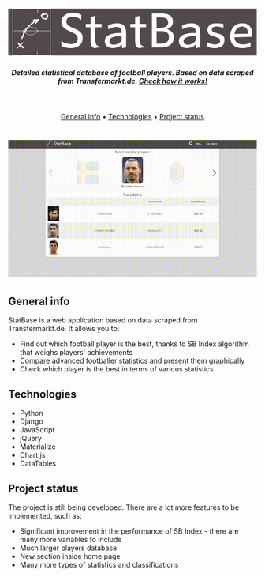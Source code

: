 <h1 align="center">
  <br>
  <a href="https://statbasetest.herokuapp.com/"><img src="https://github.com/KarolSakwa/StatBase/blob/master/static/StatBase/img/sb_logo_mid.png" alt="StatBase" ></a>
  <br>
</h1>
<h5 align="center">Detailed statistical database of football players. Based on data scraped from Transfermarkt.de. <a href="https://statbasetest.herokuapp.com/">Check how it works!</a></h5>
<br>
<p align="center">
  <a href="#general-info">General info</a> •
  <a href="#technologies">Technologies</a> •
  <a href="#status">Project status</a>
</p>
<h1 align="center">
  <img src="https://github.com/KarolSakwa/StatBase/blob/master/static/StatBase/img/sb-demo.gif?raw=true" alt="StatBase demo" />
</h1>



## General info

StatBase is a web application based on data scraped from Transfermarkt.de. It allows you to: 
- Find out which football player is the best, thanks to SB Index algorithm that weighs players' achievements
- Compare advanced footballer statistics and present them graphically
- Check which player is the best in terms of various statistics

## Technologies

- Python
- Django
- JavaScript
- jQuery
- Materialize
- Chart.js
- DataTables

## Project status

The project is still being developed. There are a lot more features to be implemented, such as:
- Significant improvement in the performance of SB Index - there are many more variables to include
- Much larger players database
- New section inside home page
- Many more types of statistics and classifications
